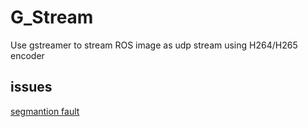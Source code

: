 # G_Stream
Use gstreamer to stream ROS image as udp stream using H264/H265 encoder



## issues
[segmantion fault](http://github.com/ros2/rclpy/issues/1149)